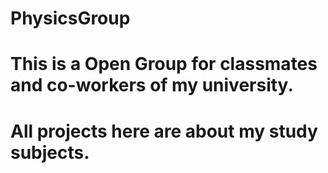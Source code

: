 # PhysicsGroup
# This is a Open Group for classmates and co-workers of my university.
# All projects here are about my study subjects.
